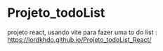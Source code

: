 # Projeto_todoList

projeto react, usando vite para fazer uma to do list : https://lordkhdo.github.io/Projeto_todoList_React/
